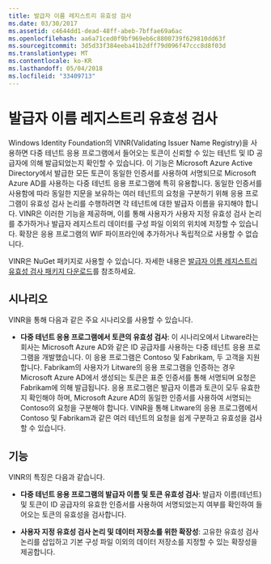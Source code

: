 ```yaml
---
title: 발급자 이름 레지스트리 유효성 검사
ms.date: 03/30/2017
ms.assetid: c4644dd1-dead-48ff-abeb-7bffae69a6ac
ms.openlocfilehash: aa6a71ced0f9bf969eb6c8800739f629810dd63f
ms.sourcegitcommit: 3d5d33f384eeba41b2dff79d096f47ccc8d8f03d
ms.translationtype: MT
ms.contentlocale: ko-KR
ms.lasthandoff: 05/04/2018
ms.locfileid: "33409713"
---
```

# <a name="validating-issuer-name-registry"></a>발급자 이름 레지스트리 유효성 검사
Windows Identity Foundation의 VINR(Validating Issuer Name Registry)을 사용하면 다중 테넌트 응용 프로그램에서 들어오는 토큰이 신뢰할 수 있는 테넌트 및 ID 공급자에 의해 발급되었는지 확인할 수 있습니다. 이 기능은 Microsoft Azure Active Directory에서 발급한 모든 토큰이 동일한 인증서를 사용하여 서명되므로 Microsoft Azure AD를 사용하는 다중 테넌트 응용 프로그램에 특히 유용합니다. 동일한 인증서를 사용함에 따라 동일한 지문을 보유하는 여러 테넌트의 요청을 구분하기 위해 응용 프로그램이 유효성 검사 논리를 수행하려면 각 테넌트에 대한 발급자 이름을 유지해야 합니다. VINR은 이러한 기능을 제공하며, 이를 통해 사용자가 사용자 지정 유효성 검사 논리를 추가하거나 발급자 레지스트리 데이터를 구성 파일 이외의 위치에 저장할 수 있습니다. 확장은 응용 프로그램의 WIF 파이프라인에 추가하거나 독립적으로 사용할 수 없습니다.  
  
 VINR은 NuGet 패키지로 사용할 수 있습니다. 자세한 내용은 [발급자 이름 레지스트리 유효성 검사 패키지 다운로드](../../../docs/framework/security/downloading-the-validating-issuer-name-registry-package.md)를 참조하세요.  
  
## <a name="scenarios"></a>시나리오  
 VINR을 통해 다음과 같은 주요 시나리오를 사용할 수 있습니다.  
  
-   **다중 테넌트 응용 프로그램에서 토큰의 유효성 검사**: 이 시나리오에서 Litware라는 회사는 Microsoft Azure AD와 같은 ID 공급자를 사용하는 다중 테넌트 응용 프로그램을 개발했습니다. 이 응용 프로그램은 Contoso 및 Fabrikam, 두 고객을 지원합니다. Fabrikam의 사용자가 Litware의 응용 프로그램을 인증하는 경우 Microsoft Azure AD에서 생성되는 토큰은 표준 인증서를 통해 서명되며 요청은 Fabrikam에 의해 발급됩니다. 응용 프로그램은 발급자 이름과 토큰이 모두 유효한지 확인해야 하며, Microsoft Azure AD의 동일한 인증서를 사용하여 서명되는 Contoso의 요청을 구분해야 합니다. VINR을 통해 Litware의 응용 프로그램에서 Contoso 및 Fabrikam과 같은 여러 테넌트의 요청을 쉽게 구분하고 유효성을 검사할 수 있습니다.  
  
## <a name="features"></a>기능  
 VINR의 특징은 다음과 같습니다.  
  
-   **다중 테넌트 응용 프로그램의 발급자 이름 및 토큰 유효성 검사**: 발급자 이름(테넌트) 및 토큰이 ID 공급자의 유효한 인증서를 사용하여 서명되었는지 여부를 확인하여 들어오는 토큰의 유효성을 검사합니다.  
  
-   **사용자 지정 유효성 검사 논리 및 데이터 저장소를 위한 확장성**: 고유한 유효성 검사 논리를 삽입하고 기본 구성 파일 이외의 데이터 저장소를 지정할 수 있는 확장성을 제공합니다.
